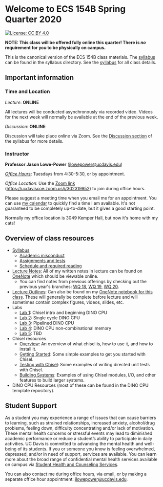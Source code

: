 # Welcome to ECS 154B Spring Quarter 2020

[![License: CC BY 4.0](https://img.shields.io/badge/License-CC%20BY%204.0-lightgrey.svg)](https://creativecommons.org/licenses/by/4.0/)

**NOTE: This class will be offered fully online this quarter!
There is *no* requirement for you to be physically on campus.**

This is the canonical version of the ECS 154B class materials.
The [syllabus](syllabus/syllabus.md) can be found in the syllabus directory.
See the [syllabus](syllabus/syllabus.md) for all class details.

## Important information

### Time and Location

*Lecture*: **ONLINE**

All lectures will be conducted asynchronously via recorded video.
Videos for the next week will normally be available at the end of the previous week.

*Discussion*: **ONLINE**

Discussion will take place online via Zoom.
See the [Discussion section](syllabus/syllabus.md#discussion) of the syllabus for more details.

### Instructor

**Professor Jason Lowe-Power** (<jlowepower@ucdavis.edu>)

[*Office Hours*](https://ucdaviscoe.zoom.us/j/302319952): Tuesdays from 4:30-5:30, or by appointment.

*Office Location*: Use the [Zoom link](https://ucdaviscoe.zoom.us/j/302319952) (<https://ucdaviscoe.zoom.us/j/302319952>) to join during office hours.

Please suggest a meeting time when you email me for an appointment.
You can use [my calendar](https://calendar.google.com/calendar/embed?src=jlowepower%40ucdavis.edu&ctz=America%2FLos_Angeles) to quickly find a time I am available.
It's not guaranteed to be completely up-to-date, but it gives a good starting point.

Normally my office location is 3049 Kemper Hall, but now it's home with my cats!

## Overview of class resources

- [Syllabus](syllabus/syllabus.md)
  - [Academic misconduct](syllabus/syllabus.md#academic-misconduct)
  - [Assignments and tests](syllabus/syllabus.md#assignments-and-tests)
  - [Schedule and required reading](syllabus/schedule.csv)
- [Lecture Notes](): All of my written notes in lecture can be found on [OneNote]() which should be viewable online.
  - You can find notes from previous offerings by checking out the previous year's branches: [WQ 18](https://github.com/jlpteaching/ECS154B/tree/wq18/lecture%20notes), [WQ 19](https://github.com/jlpteaching/ECS154B/tree/wq19/lecture%20notes), [WQ 20](https://ucdavis365-my.sharepoint.com/:o:/g/personal/jlowepower_ucdavis_edu/EvMxZRE7fVlDi8i7tyjv_pYBAIM9TMFFsX3NkKT68kXhCQ?e=vSLDcX).
- [Lecture Outlines](): Can also be found on my [OneNote notebook for this class](). These will generally be complete before lecture and will sometimes contain complex figures, videos, slides, etc.
- Labs
  - [Lab 1](https://github.com/jlpteaching/dinocpu-sq20/blob/master/assignments/assignment-1.md): Chisel intro and beginning DINO CPU
  - [Lab 2](https://github.com/jlpteaching/dinocpu-sq20/blob/master/assignments/assignment-2.md): Single cycle DINO CPU
  - [Lab 3](https://github.com/jlpteaching/dinocpu-sq20/blob/master/assignments/assignment-3.md): Pipelined DINO CPU
  - [Lab 4](https://github.com/jlpteaching/dinocpu-sq20/blob/master/assignments/assignment-4.md): DINO CPU non-combinational memory
  - [Lab 5](): TBD
- Chisel resources
  - [Overview](chisel-notes/overview.md): An overview of what chisel is, how to use it, and how to install it.
  - [Getting Started](chisel-notes/getting-started.md): Some simple examples to get you started with Chisel.
  - [Testing with Chisel](chisel-notes/testing.md): Some examples of writing directed unit tests with Chisel.
  - [Building Systems](chisel-notes/building-systems.md): Examples of using Chisel modules, I/O, and other features to build larger systems.
- DINO CPU Resources (most of these can be found in the DINO CPU template repository).

## Student Support

As a student you may experience a range of issues that can cause barriers to learning, such as strained relationships, increased anxiety, alcohol/drug problems, feeling down, difficulty concentrating and/or lack of motivation.
These mental health concerns or stressful events may lead to diminished academic performance or reduce a student’s ability to participate in daily activities.
UC Davis is committed to advancing the mental health and well-being of its students.
If you or someone you know is feeling overwhelmed, depressed, and/or in need of support, services are available.
You can learn more about the broad range of confidential mental health services available on campus via [Student Health and Counseling Services](https://shcs.ucdavis.edu/).

You can also contact me during office hours, via email, or by making a separate office hour appointment: [jlowepower@ucdavis.edu](mailto:jlowepower@ucdavis.edu).
